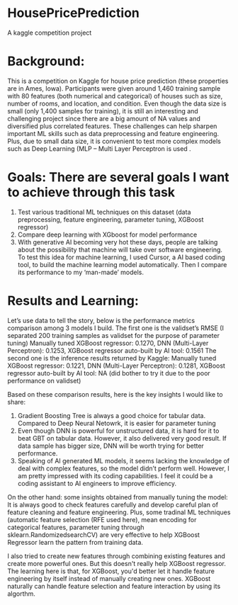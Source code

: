 # HousePricePrediction
A kaggle competition project

# Background:
This is a competition on Kaggle for house price prediction (these properties are in Ames, Iowa). Participants were given around 1,460 training sample with 80 features (both numerical and categorical) of houses such as size, number of rooms, and location, and condition. Even though the data size is small (only 1,400 samples for training), it is still an interesting and challenging project since there are a big amount of NA values and diversified plus correlated features. These challenges can help sharpen important ML skills such as data preprocessing and feature engineering. Plus, due to small data size, it is convenient to test more complex models such as Deep Learning (MLP – Multi Layer Perceptron is used .
# Goals: There are several goals I want to achieve through this task
1.	Test various traditional ML techniques on this dataset (data preprocessing, feature engineering, parameter tuning, XGBoost regressor)
2.	Compare deep learning with XGboost for model performance
3.	With generative AI becoming very hot these days, people are talking about the possibility that machine will take over software engineering. To test this idea for machine learning,  I used Cursor, a AI based coding tool, to build the machine learning model automatically. Then I compare its performance to my ‘man-made’ models.

# Results and Learning:
Let’s use data to tell the story, below is the performance metrics comparison among 3 models I build. 
The first one is the validset’s RMSE (I separated 200 training samples as validset for the purpose of parameter tuning)
  Manually tuned XGBoost regressor: 0.1270, DNN (Multi-Layer Perceptron): 0.1253, XGBoost regressor auto-built by AI tool: 0.1561 
The second one is the inference results returned by Kaggle:
	Manually tuned XGBoost regressor: 0.1221, DNN (Multi-Layer Perceptron): 0.1281, XGBoost regressor auto-built by AI tool: NA (did bother to try it due to the poor performance on validset)

Based on these comparison results, here is the key insights I would like to share:
1.	Gradient Boosting Tree is always a good choice for tabular data. Compared to Deep Neural Netowrk, it is easier for parameter tuning
2.	Even though DNN is powerful for unstructured data, it is hard for it to beat GBT on tabular data. However, it also delivered very good result. If data sample has bigger size, DNN will be worth trying for better performance.
3.	Speaking of AI generated ML models, it seems lacking the knowledge of deal with complex features, so the model didn’t perform well. However, I am pretty impressed with its coding capabilities. I feel it could be a coding assistant to AI engineers to improve efficiency.

On the other hand: some insights obtained from manually tuning the model: It is always good to check features carefully and develop careful plan of feature cleaning and feature engineering. Plus, some tradinal ML techniques (automatic feature selection (RFE used here), mean encoding for categorical features, parameter tuning through sklearn.RandomizedsearchCV) are very effective to help XGBoost Regressor learn the pattern from training data.

I also tried to create new features through combining existing features and create more powerful ones. But this doesn't really help XGBoost regressor. The learning here is that, for XGBoost, you'd better let it handle feature engineering by itself instead of manually creating new ones. XGBoost naturally can handle feature selection and feature interaction by using its algorthm.

